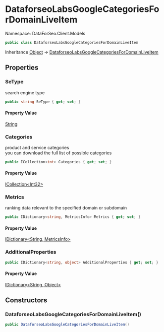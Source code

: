 # DataforseoLabsGoogleCategoriesForDomainLiveItem

Namespace: DataForSeo.Client.Models

```csharp
public class DataforseoLabsGoogleCategoriesForDomainLiveItem
```

Inheritance [Object](https://docs.microsoft.com/en-us/dotnet/api/system.object) → [DataforseoLabsGoogleCategoriesForDomainLiveItem](./dataforseo.client.models.dataforseolabsgooglecategoriesfordomainliveitem.md)

## Properties

### **SeType**

search engine type

```csharp
public string SeType { get; set; }
```

#### Property Value

[String](https://docs.microsoft.com/en-us/dotnet/api/system.string)<br>

### **Categories**

product and service categories
 <br>you can download the full list of possible categories

```csharp
public ICollection<int> Categories { get; set; }
```

#### Property Value

[ICollection&lt;Int32&gt;](https://docs.microsoft.com/en-us/dotnet/api/system.collections.generic.icollection-1)<br>

### **Metrics**

ranking data relevant to the specified domain or subdomain

```csharp
public IDictionary<string, MetricsInfo> Metrics { get; set; }
```

#### Property Value

[IDictionary&lt;String, MetricsInfo&gt;](https://docs.microsoft.com/en-us/dotnet/api/system.collections.generic.idictionary-2)<br>

### **AdditionalProperties**

```csharp
public IDictionary<string, object> AdditionalProperties { get; set; }
```

#### Property Value

[IDictionary&lt;String, Object&gt;](https://docs.microsoft.com/en-us/dotnet/api/system.collections.generic.idictionary-2)<br>

## Constructors

### **DataforseoLabsGoogleCategoriesForDomainLiveItem()**

```csharp
public DataforseoLabsGoogleCategoriesForDomainLiveItem()
```
